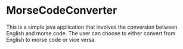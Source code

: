 # MorseCodeConverter

This is a simple java application that involves the conversion between English and morse code. The user can choose to either convert from English to morse code or vice versa.
